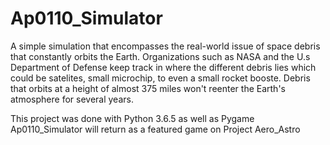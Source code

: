# Ap0110_Simulator

A simple simulation that encompasses the real-world issue of space debris that constantly orbits the Earth. Organizations such as NASA and the U.s Department of Defense keep track in where the different debris lies which could be satelites, small microchip, to even a small rocket booste. Debris that orbits at a height of almost 375 miles won't reenter the Earth's atmosphere for several years.

This project was done with Python 3.6.5 as well as Pygame
Ap0110_Simulator will return as a featured game on Project Aero_Astro

